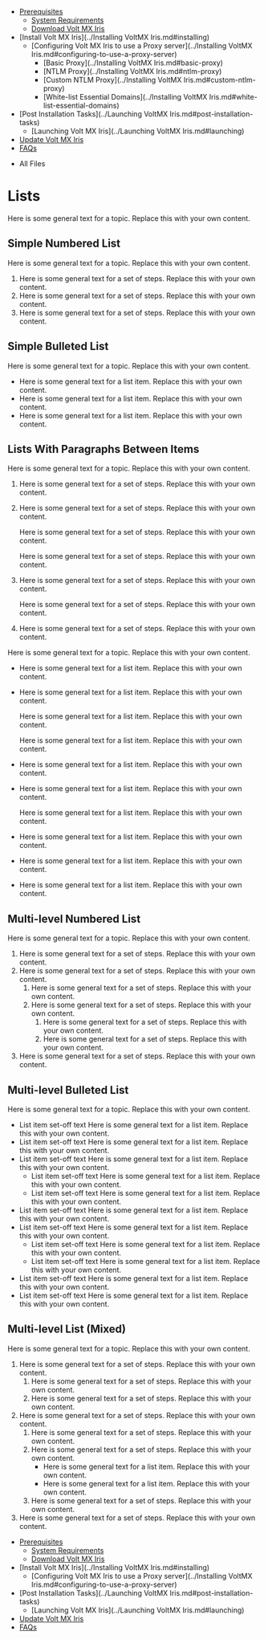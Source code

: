                                    

[](../Prerequisites.md)

*   [Prerequisites](../Prerequisites.md#prerequisites)
    *   [System Requirements](../Prerequisites.md#system-requirements)
    *   [Download Volt MX Iris](../Prerequisites.md#download)
*   [Install Volt MX Iris](../Installing VoltMX Iris.md#installing)
    *   [Configuring Volt MX Iris to use a Proxy server](../Installing VoltMX Iris.md#configuring-to-use-a-proxy-server)
        *   [Basic Proxy](../Installing VoltMX Iris.md#basic-proxy)
        *   [NTLM Proxy](../Installing VoltMX Iris.md#ntlm-proxy)
        *   [Custom NTLM Proxy](../Installing VoltMX Iris.md#custom-ntlm-proxy)
        *   [White-list Essential Domains](../Installing VoltMX Iris.md#white-list-essential-domains)
*   [Post Installation Tasks](../Launching VoltMX Iris.md#post-installation-tasks)
    *   [Launching Volt MX Iris](../Launching VoltMX Iris.md#launching)
*   [Update Volt MX Iris](../Upgrade.md)
*   [FAQs](../StudioInstallation_FAQs.md#appendix-frequently-asked-questions-faqs)

[](#)

*   All Files

Lists
=====

Here is some general text for a topic. Replace this with your own content.

Simple Numbered List
--------------------

Here is some general text for a topic. Replace this with your own content.

1.  Here is some general text for a set of steps. Replace this with your own content.
2.  Here is some general text for a set of steps. Replace this with your own content.
3.  Here is some general text for a set of steps. Replace this with your own content.

Simple Bulleted List
--------------------

Here is some general text for a topic. Replace this with your own content.

*   Here is some general text for a list item. Replace this with your own content.
*   Here is some general text for a list item. Replace this with your own content.
*   Here is some general text for a list item. Replace this with your own content.

Lists With Paragraphs Between Items
-----------------------------------

Here is some general text for a topic. Replace this with your own content.

1.  Here is some general text for a set of steps. Replace this with your own content.
2.  Here is some general text for a set of steps. Replace this with your own content.
    
    Here is some general text for a set of steps. Replace this with your own content.
    
    Here is some general text for a set of steps. Replace this with your own content.
    
3.  Here is some general text for a set of steps. Replace this with your own content.
    
    Here is some general text for a set of steps. Replace this with your own content.
    
4.  Here is some general text for a set of steps. Replace this with your own content.

Here is some general text for a topic. Replace this with your own content.

*   Here is some general text for a list item. Replace this with your own content.
*   Here is some general text for a list item. Replace this with your own content.
    
    Here is some general text for a list item. Replace this with your own content.
    
    Here is some general text for a list item. Replace this with your own content.
    
*   Here is some general text for a list item. Replace this with your own content.
*   Here is some general text for a list item. Replace this with your own content.
    
    Here is some general text for a list item. Replace this with your own content.
    
*   Here is some general text for a list item. Replace this with your own content.
*   Here is some general text for a list item. Replace this with your own content.
*   Here is some general text for a list item. Replace this with your own content.

Multi-level Numbered List
-------------------------

Here is some general text for a topic. Replace this with your own content.

1.  Here is some general text for a set of steps. Replace this with your own content.
2.  Here is some general text for a set of steps. Replace this with your own content.
    1.  Here is some general text for a set of steps. Replace this with your own content.
    2.  Here is some general text for a set of steps. Replace this with your own content.
        1.  Here is some general text for a set of steps. Replace this with your own content.
        2.  Here is some general text for a set of steps. Replace this with your own content.
3.  Here is some general text for a set of steps. Replace this with your own content.

Multi-level Bulleted List
-------------------------

Here is some general text for a topic. Replace this with your own content.

*   List item set-off text Here is some general text for a list item. Replace this with your own content.
*   List item set-off text Here is some general text for a list item. Replace this with your own content.
*   List item set-off text Here is some general text for a list item. Replace this with your own content.
    *   List item set-off text Here is some general text for a list item. Replace this with your own content.
    *   List item set-off text Here is some general text for a list item. Replace this with your own content.
*   List item set-off text Here is some general text for a list item. Replace this with your own content.
*   List item set-off text Here is some general text for a list item. Replace this with your own content.
    *   List item set-off text Here is some general text for a list item. Replace this with your own content.
    *   List item set-off text Here is some general text for a list item. Replace this with your own content.
*   List item set-off text Here is some general text for a list item. Replace this with your own content.
*   List item set-off text Here is some general text for a list item. Replace this with your own content.

Multi-level List (Mixed)
------------------------

Here is some general text for a topic. Replace this with your own content.

1.  Here is some general text for a set of steps. Replace this with your own content.
    1.  Here is some general text for a set of steps. Replace this with your own content.
    2.  Here is some general text for a set of steps. Replace this with your own content.
2.  Here is some general text for a set of steps. Replace this with your own content.
    1.  Here is some general text for a set of steps. Replace this with your own content.
    2.  Here is some general text for a set of steps. Replace this with your own content.
        *   Here is some general text for a list item. Replace this with your own content.
        *   Here is some general text for a list item. Replace this with your own content.
    3.  Here is some general text for a set of steps. Replace this with your own content.
3.  Here is some general text for a set of steps. Replace this with your own content.

*   [Prerequisites](../Prerequisites.md#prerequisites)
    *   [System Requirements](../Prerequisites.md#system-requirements)
    *   [Download Volt MX Iris](../Prerequisites.md#download)
*   [Install Volt MX Iris](../Installing VoltMX Iris.md#installing)
    *   [Configuring Volt MX Iris to use a Proxy server](../Installing VoltMX Iris.md#configuring-to-use-a-proxy-server)
*   [Post Installation Tasks](../Launching VoltMX Iris.md#post-installation-tasks)
    *   [Launching Volt MX Iris](../Launching VoltMX Iris.md#launching)
*   [Update Volt MX Iris](../Upgrade.md)
*   [FAQs](../StudioInstallation_FAQs.md#appendix-frequently-asked-questions-faqs)
